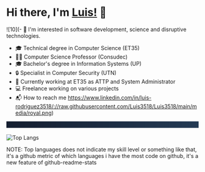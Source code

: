 # Hi there, I'm [Luis!](https://www.linkedin.com/in/luis-rodriguez3518/) 👋

![10](- 👀 I'm interested in software development, science and disruptive technologies.
- 🎓 Technical degree in Computer Science (ET35)
- 👨‍🏫 Computer Science Professor (Consudec)
- 🎓 Bachelor's degree in Information Systems (UP)
- 🔒 Specialist in Computer Security (UTN)
- 💼 Currently working at ET35 as ATTP and System Administrator
- 💻 Freelance working on various projects
- 📬 How to reach me https://www.linkedin.com/in/luis-rodriguez3518/://raw.githubusercontent.com/Luis3518/Luis3518/main/media/royal.png)


![10](https://raw.githubusercontent.com/Luis3518/Luis3518/main/media/royal.png)
<!---
Luis3518/Luis3518 is a ✨ special ✨ repository because its `README.md` (this file) appears on your GitHub profile.
You can click the Preview link to take a look at your changes.
--->

  ![Top Langs](https://github-readme-stats.vercel.app/api/top-langs/?username=Luis3518&theme=tokyonight)



NOTE: Top languages does not indicate my skill level or something like that, it's a github metric of which languages i have the most code on github, it's a new feature of github-readme-stats
